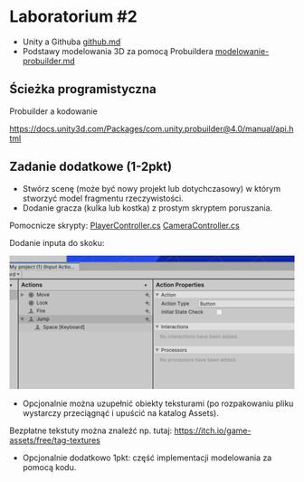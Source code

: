 # Laboratorium \#2


- Unity a Githuba [github.md](github.md)
- Podstawy modelowania 3D za pomocą Probuildera
  [modelowanie-probuilder.md](modelowanie-probuilder.md)

## Ścieżka programistyczna

Probuilder a kodowanie

https://docs.unity3d.com/Packages/com.unity.probuilder@4.0/manual/api.html

## Zadanie dodatkowe (1-2pkt)

- Stwórz scenę (może być nowy projekt lub dotychczasowy) w którym
  stworzyć model fragmentu rzeczywistości.
- Dodanie gracza (kulka lub kostka) z prostym skryptem poruszania.

Pomocnicze skrypty: [PlayerController.cs](PlayerController.cs)
[CameraController.cs](CameraController.cs)

Dodanie inputa do skoku:

![](images/p11.png)

- Opcjonalnie można uzupełnić obiekty teksturami (po rozpakowaniu pliku
  wystarczy przeciągnąć i upuścić na katalog Assets).

Bezpłatne tekstuty można znaleźć np. tutaj:
<https://itch.io/game-assets/free/tag-textures>

- Opcjonalnie dodatkowo 1pkt: część implementacji modelowania za pomocą
  kodu.
